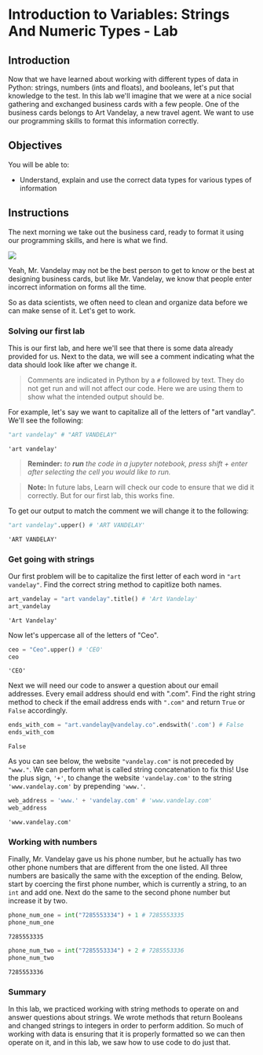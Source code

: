 
# Introduction to Variables: Strings And Numeric Types - Lab

## Introduction
Now that we have learned about working with different types of data in Python: strings, numbers (ints and floats), and booleans, let's put that knowledge to the test. In this lab we'll imagine that we were at a nice social gathering and exchanged business cards with a few people. One of the business cards belongs to Art Vandelay, a new travel agent. We want to use our programming skills to format this information correctly. 

## Objectives
You will be able to:
* Understand, explain and use the correct data types for various types of information

## Instructions

The next morning we take out the business card, ready to format it using our programming skills, and here is what we find.

![](https://learn-verified.s3.amazonaws.com/data-science-assets/biz-card-mistakes.jpg)

Yeah, Mr. Vandelay may not be the best person to get to know or the best at designing business cards, but like Mr. Vandelay, we know that people enter incorrect information on forms all the time.

So as data scientists, we often need to clean and organize data before we can make sense of it.  Let's get to work. 

### Solving our first lab

This is our first lab, and here we'll see that there is some data already provided for us.  Next to the data, we will see a comment indicating what the data should look like after we change it.  

> Comments are indicated in Python by a `#` followed by text. They do not get run and will not affect our code. Here we are using them to show what the intended output should be.

For example, let's say we want to capitalize all of the letters of "art vandlay".  We'll see the following:


```python
"art vandelay" # "ART VANDELAY"
```




    'art vandelay'



> **Reminder:** *to **run** the code in a jupyter notebook, press shift + enter after selecting the cell you would like to run.*

> **Note:** In future labs, Learn will check our code to ensure that we did it correctly.  But for our first lab, this works fine.

To get our output to match the comment we will change it to the following:


```python
"art vandelay".upper() # 'ART VANDELAY'
```




    'ART VANDELAY'



### Get going with strings

Our first problem will be to capitalize the first letter of each word in `"art vandelay"`. Find the correct string method to capitlize both names.


```python
art_vandelay = "art vandelay".title() # 'Art Vandelay'
art_vandelay
```




    'Art Vandelay'



Now let's uppercase all of the letters of "Ceo".


```python
ceo = "Ceo".upper() # 'CEO'
ceo
```




    'CEO'



Next we will need our code to answer a question about our email addresses. Every email address should end with ".com". Find the right string method to check if the email address ends with `".com"` and return `True` or `False` accordingly. 


```python
ends_with_com = "art.vandelay@vandelay.co".endswith('.com') # False
ends_with_com
```




    False



As you can see below, the website `"vandelay.com"` is not preceded by `"www."`. We can perform what is called string concatenation to fix this! Use the plus sign, `'+'`, to change the website `'vandelay.com'` to the string `'www.vandelay.com'` by prepending `'www.'`.


```python
web_address = 'www.' + 'vandelay.com' # 'www.vandelay.com'
web_address
```




    'www.vandelay.com'



### Working with numbers

Finally, Mr. Vandelay gave us his phone number, but he actually has two other phone numbers that are different from the one listed.  All three numbers are basically the same with the exception of the ending. Below, start by coercing the first phone number, which is currently a string, to an `int` and add one. Next do the same to the second phone number but increase it by two.


```python
phone_num_one = int("7285553334") + 1 # 7285553335
phone_num_one 
```




    7285553335




```python
phone_num_two = int("7285553334") + 2 # 7285553336
phone_num_two
```




    7285553336



### Summary

In this lab, we practiced working with string methods to operate on and answer questions about strings. We wrote methods that return Booleans and changed strings to integers in order to perform addition. So much of working with data is ensuring that it is properly formatted so we can then operate on it, and in this lab, we saw how to use code to do just that.
